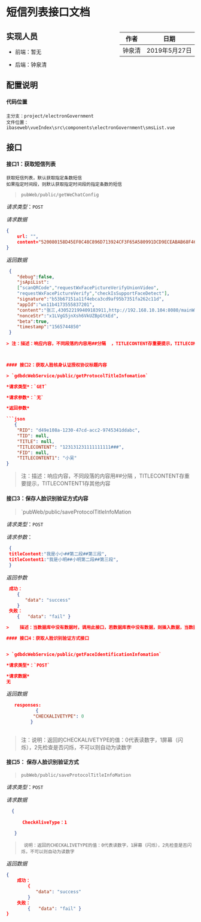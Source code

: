 # 短信列表接口文档

<div style="float:right">

|作者|日期|
|----|---|
|钟泉清|2019年5月27日|

</div>

## 实现人员

* 前端：暂无

* 后端：钟泉清

## 配置说明

#### 代码位置

	主分支：project/electronGovernment
	文件位置：ibaseweb\vueIndex\src\components\electronGovernment\smsList.vue


## 接口

#### 接口1：获取短信列表

	获取短信列表，默认获取指定条数短信
	如果指定时间段，则默认获取指定时间段的指定条数的短信

> `pubWeb/public/getWeChatConfig`

*请求类型*：`POST`

*请求数据*

```json
{
	url: "",	   
	content="520080158D45EF0C48C896D713924CF3F65A580991DCD9ECEABAB68F46D2399139DC063DA1E87D2255106EB81210080AA0AE99B568635460FB8DD8A8CA02FA2A060379301D6B274D08840402CA0A94CAC5CB4B0275DF4DB1572820EC9AF923E1FAB72E1088327813FFC5578CAF698B3C"
}
```

*返回数据*

```json
 {
    "debug":false,
    "jsApiList":
    ["scanQRCode","requestWxFacePictureVerifyUnionVideo",
    "requestWxFacePictureVerify","checkIsSupportFaceDetect"],
    "signature":"b53b67151a11f4ebca3cd9af95b7351fa262c11d",
    "appId":"wx11b4173555837201",
    "content":"张三,430522199409183911,http://192.168.10.104:8080/mainWeb/index/zhjg,58dc35ad-9f9d-4394-b78f-e7c74e91dd16",
    "nonceStr":"x1LVgG5jnXsh6VkUZBpGtkEd",
    "beta":true,
    "timestamp":"1565744850"
 }
 
> 注：描述：响应内容，不同段落的内容用##分隔  ，TITLECONTENT存重要提示，TITLECONTENT1存其他内容



#### 接口2：获取人脸核身认证授权协议标题内容

> `gdbdcWebService/public/getProtocolTitleInfomation`

*请求类型*：`GET`

*请求参数*：`无`

*返回参数*

```json
   {
    "RID": "d49e108a-1230-47cd-acc2-9745341ddabc",
    "TID": null,
    "TITLE": null,
    "TITLECONTENT": "123131231111111111###",
    "FID": null,
    "TITLECONTENT1": "小吴"
}
```

> 注：描述：响应内容，不同段落的内容用##分隔  ，TITLECONTENT存重要提示，TITLECONTENT1存其他内容


#### 接口3：保存人脸识别验证方式内容

	

> `pubWeb/public/saveProtocolTitleInfoMation

*请求类型*：`POST`

*请求参数*：

```json
 {
 titleContent:"我是小小##第二段##第三段",
 titleContent1:"我是小明##小明第二段##第三段",
 }
```
*返回参数*

```json
 成功：
   	{
 	   "data": "success"
	}
 失败：
	{   "data": "fail" }

>    描述：当数据库中没有数据时，调用此接口，若数据库表中没有数据，则插入数据，当数据库有数据时，则更新内容。保证数据库只有一条数据

#### 接口4：获取人脸识别验证方式接口


> `gdbdcWebService/public/getFaceIdentificationInfomation`

*请求类型*：`POST`

*请求数据*
无
```

*返回数据*
```json
   responses:
           {
          "CHECKALIVETYPE": 0
         }
      
```

> 注：说明：返回的CHECKALIVETYPE的值：0代表读数字，1屏幕（闪烁），2先检查是否闪烁，不可以则自动为读数字


#### 接口5： 保存人脸识别验证方式

	

> `pubWeb/public/saveProtocolTitleInfoMation`

*请求类型*：`POST`

*请求数据*

```json
  { 
  
      CheckAliveType：1
  
   }
```
>      说明：返回的CHECKALIVETYPE的值：0代表读数字，1屏幕（闪烁），2先检查是否闪烁，不可以则自动为读数字

*返回数据*

```json
{
	成功：
       	{
     	   "data": "success"
    	}
    失败：
    	{   "data": "fail" }
}
```

